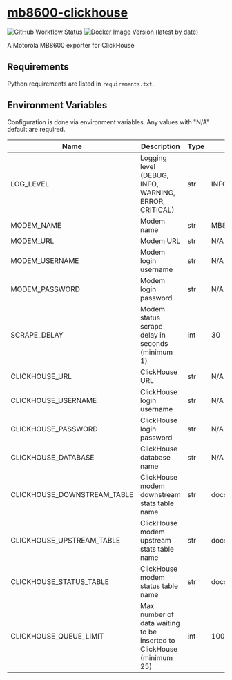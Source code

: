 # [mb8600-clickhouse](https://github.com/hueNET-llc/mb8600-clickhouse)
[![GitHub Workflow Status](https://img.shields.io/github/actions/workflow/status/huenet-llc/mb8600-clickhouse/master.yml?branch=master)](https://github.com/hueNET-llc/mb8600-clickhouse/actions/workflows/master.yml)
[![Docker Image Version (latest by date)](https://img.shields.io/docker/v/rafaelwastaken/mb8600-clickhouse)](https://hub.docker.com/r/rafaelwastaken/mb8600-clickhouse)

A Motorola MB8600 exporter for ClickHouse

## Requirements
Python requirements are listed in `requirements.txt`.

## Environment Variables ##
Configuration is done via environment variables. Any values with "N/A" default are required.

|  Name  | Description | Type | Default | Example |
| ------ | ----------- | ---- | ------- | ------- |
| LOG_LEVEL | Logging level (DEBUG, INFO, WARNING, ERROR, CRITICAL) | str | INFO | INFO |
| MODEM_NAME | Modem name | str | MB8600 | MB8600 |
| MODEM_URL | Modem URL | str | N/A | http://192.168.100.1 |
| MODEM_USERNAME | Modem login username | str | N/A | admin |
| MODEM_PASSWORD | Modem login password | str | N/A | motorola |
| SCRAPE_DELAY | Modem status scrape delay in seconds (minimum 1) | int | 30 | 30 |
| CLICKHOUSE_URL | ClickHouse URL | str | N/A | https://10.0.0.1:8123 |
| CLICKHOUSE_USERNAME | ClickHouse login username | str | N/A | exporter |
| CLICKHOUSE_PASSWORD | ClickHouse login password | str | N/A | hunter2 |
| CLICKHOUSE_DATABASE | ClickHouse database name | str | N/A | metrics |
| CLICKHOUSE_DOWNSTREAM_TABLE | ClickHouse modem downstream stats table name | str | docsis_downstream | docsis_downstream |
| CLICKHOUSE_UPSTREAM_TABLE | ClickHouse modem upstream stats table name | str | docsis_upstream | docsis_upstream |
| CLICKHOUSE_STATUS_TABLE | ClickHouse modem status table name | str | docsis_status | docsis_status
| CLICKHOUSE_QUEUE_LIMIT | Max number of data waiting to be inserted to ClickHouse (minimum 25) | int | 1000 | 1000 |